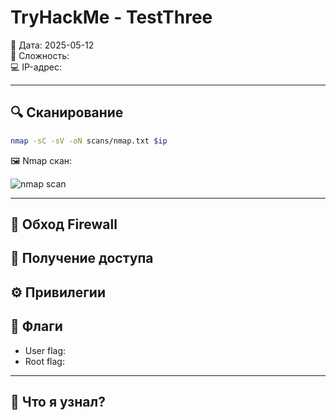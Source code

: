 # TryHackMe - TestThree

📅 Дата: 2025-05-12  
🧠 Сложность:  
💻 IP-адрес:  

---

## 🔍 Сканирование

```bash
nmap -sC -sV -oN scans/nmap.txt $ip
```

🖼️ Nmap скан:

![nmap scan](screenshots/nmap_scan.png)

---

## 🧱 Обход Firewall

## 📂 Получение доступа



## ⚙️ Привилегии



## 🏁 Флаги

- User flag: 
- Root flag: 

---

## 🧠 Что я узнал?



